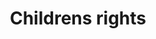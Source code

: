 ---
title: Childrens rights
longTitle: "Children's rights"
tags:
- gccommon
french:
- "[[Droits de lenfant]]"
scopeNote:
- "Entitlements guaranteed by law that all children a"
usedFor:
- "[[Rights of the child]]"
---